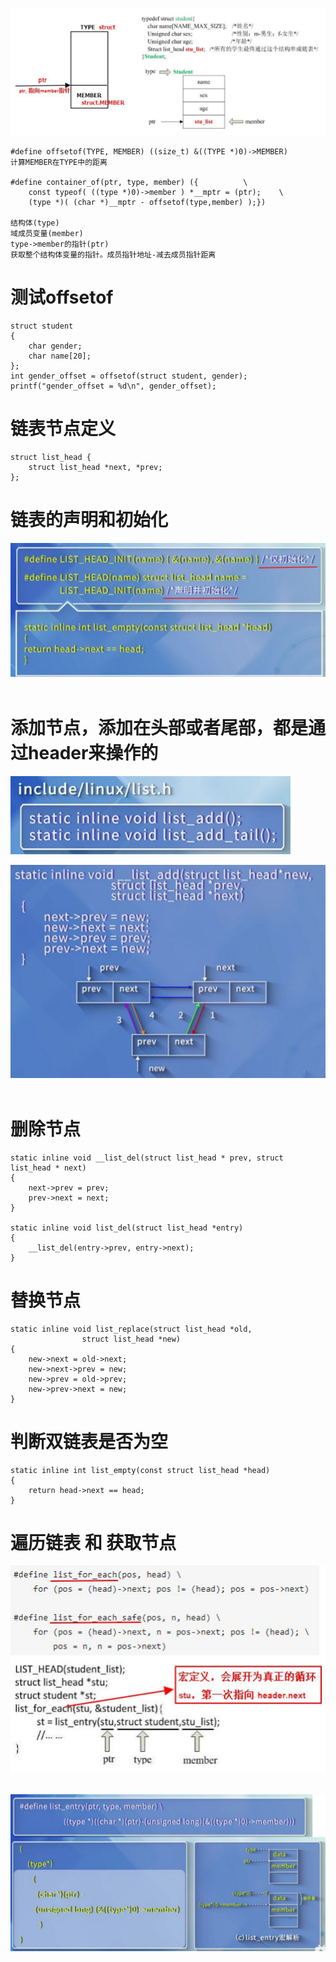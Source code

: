 ![](../photo/5b5c18f5667b15d8bbe6db0e9321e98c_MD5.png)

```
#define offsetof(TYPE, MEMBER) ((size_t) &((TYPE *)0)->MEMBER)
计算MEMBER在TYPE中的距离

#define container_of(ptr, type, member) ({          \
    const typeof( ((type *)0)->member ) *__mptr = (ptr);    \
    (type *)( (char *)__mptr - offsetof(type,member) );})

结构体(type)
域成员变量(member)
type->member的指针(ptr)
获取整个结构体变量的指针。成员指针地址-减去成员指针距离
```

# 测试offsetof
```
struct student
{
    char gender;
    char name[20];
};
int gender_offset = offsetof(struct student, gender);
printf("gender_offset = %d\n", gender_offset);
```

# 链表节点定义
```
struct list_head {
    struct list_head *next, *prev;
};
```

# 链表的声明和初始化
![](../photo/b74b0148e6ffef4e4b9d02f153f22719_MD5.png) 

# 添加节点，添加在头部或者尾部，都是通过header来操作的

![](../photo/414c5759e48751f37e034dcc151786a1_MD5.png) 

![](../photo/a1cb88f28367bb6db8991b9ce65fe9a2_MD5.png) 

# 删除节点
```
static inline void __list_del(struct list_head * prev, struct list_head * next)
{
    next->prev = prev;
    prev->next = next;
}

static inline void list_del(struct list_head *entry)
{
    __list_del(entry->prev, entry->next);
}
```

# 替换节点
```
static inline void list_replace(struct list_head *old,
                struct list_head *new)
{
    new->next = old->next;
    new->next->prev = new;
    new->prev = old->prev;
    new->prev->next = new;
}
```

# 判断双链表是否为空
```
static inline int list_empty(const struct list_head *head)
{
    return head->next == head;
}
```

# 遍历链表 和 获取节点

![](../photo/fdc29fe15cb253293e51ac89b45ae4be_MD5.png) 

![](../photo/79bb315c0a61565723f6e5d1417f7944_MD5.png)
